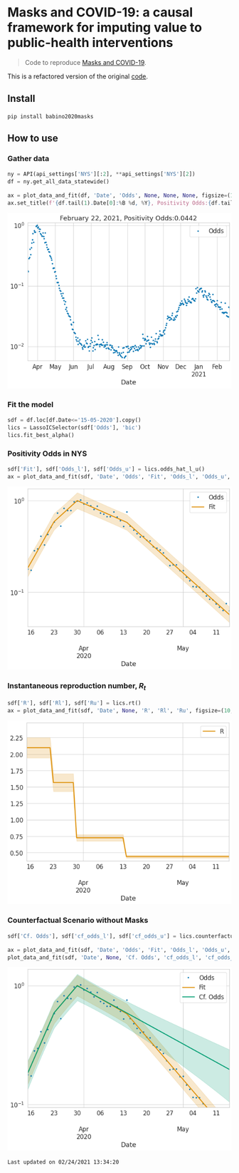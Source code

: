 # Masks and COVID-19: a causal framework for imputing value to public-health interventions
> Code to reproduce <a href='https://arxiv.org/abs/2006.05532'>Masks and COVID-19</a>.


This is a refactored version of the original [code](https://github.com/ababino/corona). 

## Install

`pip install babino2020masks`

## How to use

### Gather data

```python
ny = API(api_settings['NYS'][:2], **api_settings['NYS'][2])
df = ny.get_all_data_statewide()
```

```python
ax = plot_data_and_fit(df, 'Date', 'Odds', None, None, None, figsize=(10, 7))
ax.set_title(f'{df.tail(1).Date[0]:%B %d, %Y}, Positivity Odds:{df.tail(1).Odds[0]:2.3}');
```


![png](docs/images/output_6_0.png)


### Fit the model

```python
sdf = df.loc[df.Date<='15-05-2020'].copy()
lics = LassoICSelector(sdf['Odds'], 'bic')
lics.fit_best_alpha()
```

### Positivity Odds in NYS

```python
sdf['Fit'], sdf['Odds_l'], sdf['Odds_u'] = lics.odds_hat_l_u()
ax = plot_data_and_fit(sdf, 'Date', 'Odds', 'Fit', 'Odds_l', 'Odds_u', figsize=(10, 7))
```


![png](docs/images/output_10_0.png)


### Instantaneous reproduction number, $R_t$

```python
sdf['R'], sdf['Rl'], sdf['Ru'] = lics.rt()
ax = plot_data_and_fit(sdf, 'Date', None, 'R', 'Rl', 'Ru', figsize=(10, 7), logy=False, palette=[colorblind[1],colorblind[1]])
```


![png](docs/images/output_12_0.png)


### Counterfactual Scenario without  Masks

```python
sdf['Cf. Odds'], sdf['cf_odds_l'], sdf['cf_odds_u'] = lics.counterfactual()
```

```python
ax = plot_data_and_fit(sdf, 'Date', 'Odds', 'Fit', 'Odds_l', 'Odds_u', figsize=(10, 7))
plot_data_and_fit(sdf, 'Date', None, 'Cf. Odds', 'cf_odds_l', 'cf_odds_u', palette=[colorblind[2],colorblind[2]], ax=ax);
```


![png](docs/images/output_15_0.png)


    Last updated on 02/24/2021 13:34:20

